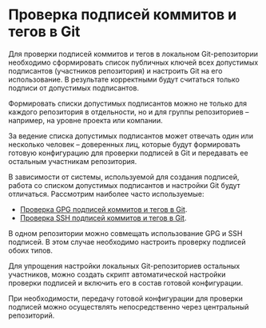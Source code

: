 # Проверка подписей коммитов и тегов в Git

Для проверки подписей коммитов и тегов в локальном Git-репозитории необходимо сформировать список публичных ключей всех допустимых подписантов (участников репозитория) и настроить Git на его использование. В результате корректными будут считаться только подписи от допустимых подписантов.

Формировать списки допустимых подписантов можно не только для каждого репозитория в отдельности, но и для группы репозиториев – например, на уровне проекта или компании.

За ведение списка допустимых подписантов может отвечать один или несколько человек – доверенных лиц, которые будут формировать готовую конфигурацию для проверки подписей в Git и передавать ее остальным участникам репозитория.

В зависимости от системы, используемой для создания подписей, работа со списком допустимых подписантов и настройки Git будут отличаться. Рассмотрим наиболее часто используемые:

- [Проверка GPG подписей коммитов и тегов в Git](GPG_signature_verification.md).
- [Проверка SSH подписей коммитов и тегов в Git](SSH_signature_verification.md).

В одном репозитории можно совмещать использование GPG и SSH подписей. В этом случае необходимо настроить проверку подписей обоих типов.

Для упрощения настройки локальных Git-репозиториев остальных участников, можно создать скрипт автоматической настройки проверки подписей и включить его в состав готовой конфигурации.

При необходимости, передачу готовой конфигурации для проверки подписей можно осуществлять непосредственно через центральный репозиторий.
